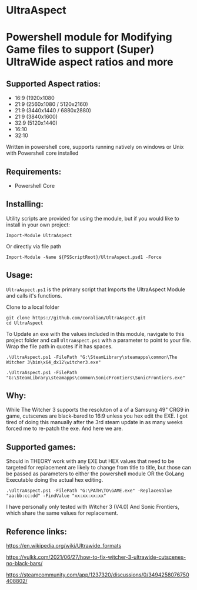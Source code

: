 # UltraAspect
# Powershell module for Modifying Game files to support (Super) UltraWide aspect ratios and more

## Supported Aspect ratios:
- 16:9 (1920x1080
- 21:9 (2560x1080 / 5120x2160)
- 21:9 (3440x1440 / 6880x2880)
- 21:9 (3840x1600)
- 32:9 (5120x1440)
- 16:10
- 32:10

Written in powershell core, supports running natively on windows or Unix with Powershell core installed

## Requirements:

- Powershell Core


## Installing:

Utility scripts are provided for using the module, but if you would like to install in your own project:

```
Import-Module UltraAspect
```

Or directly via file path

```
Import-Module -Name ${PSScriptRoot}/UltraAspect.psd1 -Force
```

## Usage:

`UltraAspect.ps1` is the primary script that Imports the UltraAspect Module and calls it's functions.

Clone to a local folder

```
git clone https://github.com/coralian/UltraAspect.git
cd UltraAspect
```
To Update an exe with the values included in this module, navigate to this project folder and call `UltraAspect.ps1` with a parameter to point to your file. Wrap the file path in quotes if it has spaces.

```
.\UltraAspect.ps1 -FilePath "G:\SteamLibrary\steamapps\common\The Witcher 3\bin\x64_dx12\witcher3.exe" 
```

```
.\UltraAspect.ps1 -FilePath "G:\SteamLibrary\steamapps\common\SonicFrontiers\SonicFrontiers.exe"
```


## Why:

While The Witcher 3 supports the resoluton of a of a Samsung 49" CRG9 in game, cutscenes are black-bared to 16:9 unless you hex edit the EXE. I got tired of doing this manually after the 3rd steam update in as many weeks forced me to re-patch the exe. And here we are. 
## Supported games:

Should in THEORY work with any EXE but HEX values that need to be targeted for replacement are likely to change from title to title, but those can be passed as parameters to either the powershell module OR the GoLang Executable doing the actual hex editing. 

```
.\UltraAspect.ps1 -FilePath "G:\PATH\TO\GAME.exe" -ReplaceValue "aa:bb:cc:dd" -FindValue "xx:xx:xx:xx"
```

I have personally only tested with Witcher 3 (V4.0) And Sonic Frontiers, which share the same values for replacement.
## Reference links:

https://en.wikipedia.org/wiki/Ultrawide_formats

https://vulkk.com/2021/06/27/how-to-fix-witcher-3-ultrawide-cutscenes-no-black-bars/

https://steamcommunity.com/app/1237320/discussions/0/3494258076750408802/

